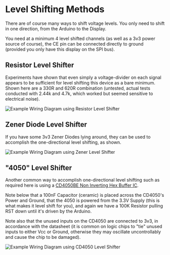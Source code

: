 # Level Shifting Methods

There are of course many ways to shift voltage levels.  You only need to shift in one direction, from the Arduino to the Display. 

You need at a minimum 4 level shifted channels (as well as a 3v3 power source of course), the CE pin can be connected directly to ground (provided you only have this display on the SPI bus).

## Resistor Level Shifter

Experiments have shown that even simply a voltage-divider on each signal appears to be sufficient for level shifting this device as a bare minimum.  Shown here are a 330R and 620R combination (untested, actual tests conducted with 2.44k and 4.7k, which worked but seemed sensitive to electrical noise).

![Example Wiring Diagram using Resistor Level Shifter](https://rawgit.com/sleemanj/PCD8544_Simple/master/docs/wiring-diagram-resistor.png "Example Wiring Diagram using Resistors")

## Zener Diode Level Shifter

If you have some 3v3 Zener Diodes lying around, they can be used to accomplish the one-directional level shifting, as shown.

![Example Wiring Diagram using Zener Level Shifter](https://rawgit.com/sleemanj/PCD8544_Simple/master/docs/wiring-diagram-zener.png "Example Wiring Diagram using Zener Diodes")

## "4050" Level Shifter

Another common way to accomplish one-directional level shifting such as required here is using a [CD4050BE Non Inverting Hex Buffer IC](http://sparks.gogo.co.nz/5-of-CD4050BE-DIP-Hex-Non-Inverting-Buffer-IC-348.html).

Note below that a 100nF Capacitor (ceramic) is placed across the CD4050's Power and Ground, that the 4050 is powered from the 3.3V Supply (this is what makes it level shift for you), and again we have a 100K Resistor pulling RST down until it's driven by the Arduino.  

Note also that the unused inputs on the CD4050 are connected to 3v3, in accordance with the datasheet (it is common on logic chips to "tie" unused inputs to either Vcc or Ground, otherwise they may oscillate uncontrollably and cause the chip to be damaged).

![Example Wiring Diagram using CD4050 Level Shifter](https://rawgit.com/sleemanj/PCD8544_Simple/master/docs/wiring-diagram-4050.png "Example Wiring Diagram using CD4050 Level Shifter")
